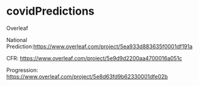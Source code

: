 # covidPredictions

Overleaf

National Prediction:https://www.overleaf.com/project/5ea933d883635f0001df191a


CFR: https://www.overleaf.com/project/5e9d9d2200aa4700016a051c


Progression: https://www.overleaf.com/project/5e8d63fd9b62330001dfe02b
